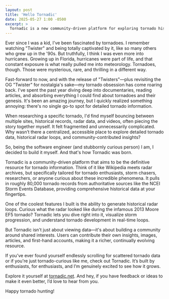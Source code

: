```yaml
---
layout: post
title: 'Hello Tornadic'
date: 2025-05-27 1:00 -0500
excerpt: >
  Tornadic is a new community-driven platform for exploring tornado history, radar loops, and storm data—all in one place. Built for weather nerds, storm chasers, and the tornado-curious alike.
---
```

Ever since I was a kid, I've been fascinated by tornadoes. I remember watching "Twister" and being totally captivated by it, like so many others who grew up in the '90s. But truthfully, I think I was even more into hurricanes. Growing up in Florida, hurricanes were part of life, and that constant exposure is what really pulled me into meteorology. Tornadoes, though. Those were mysterious, rare, and thrilling in a different way.

Fast-forward to now, and with the release of "Twisters"—plus revisiting the OG "Twister" for nostalgia's sake—my tornado obsession has come roaring back. I've spent the past year diving deep into documentaries, reading articles, and absorbing everything I could find about tornadoes and their genesis. It's been an amazing journey, but I quickly realized something annoying: there's no single go-to spot for detailed tornado information.

When researching a specific tornado, I'd find myself bouncing between multiple sites, historical records, radar data, and videos, often piecing the story together myself. It felt fragmented and unnecessarily complicated. Why wasn’t there a centralized, accessible place to explore detailed tornado data, historical radar loops, and community-contributed insights?

So, being the software engineer (and stubbornly curious person) I am, I decided to build it myself. And that's how Tornadic was born.

Tornadic is a community-driven platform that aims to be the definitive resource for tornado information. Think of it like Wikipedia meets radar archives, but specifically tailored for tornado enthusiasts, storm chasers, researchers, or anyone curious about these incredible phenomena. It pulls in roughly 80,000 tornado records from authoritative sources like the NCEI Storm Events Database, providing comprehensive historical data at your fingertips.

One of the coolest features I built is the ability to generate historical radar loops. Curious what the radar looked like during the infamous 2013 Moore EF5 tornado? Tornadic lets you dive right into it, visualize storm progression, and understand tornado development in real-time loops.

But Tornadic isn't just about viewing data—it's about building a community around shared interests. Users can contribute their own insights, images, articles, and first-hand accounts, making it a richer, continually evolving resource.

If you’ve ever found yourself endlessly scrolling for scattered tornado data or if you're just tornado-curious like me, check out Tornadic. It’s built by enthusiasts, for enthusiasts, and I’m genuinely excited to see how it grows.

Explore it yourself at [tornadic.net](http://tornadic.net). And hey, if you have feedback or ideas to make it even better, I’d love to hear from you.

Happy tornado hunting!
